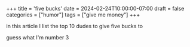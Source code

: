 +++
title = 'five bucks'
date = 2024-02-24T10:00:00-07:00
draft = false
categories = ["humor"]
tags = ["give me money"]
+++

in this article I list the top 10 dudes to give five bucks to

guess what I'm number 3
